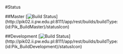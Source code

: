#Status

##Master
[![Build Status](http://pik02.ii.pw.edu.pl:8111/app/rest/builds/buildType:(id:Pik_BuildMaster)/statusIcon)](http://pik02.ii.pw.edu.pl:8111/app/rest/builds/buildType:(id:Pik_BuildMaster)/statusIcon)


##Development
[![Build Status](http://pik02.ii.pw.edu.pl:8111/app/rest/builds/buildType:(id:Pik_BuildDevelopment)/statusIcon)](http://pik02.ii.pw.edu.pl:8111/app/rest/builds/buildType:(id:Pik_BuildDevelopment)/statusIcon)
